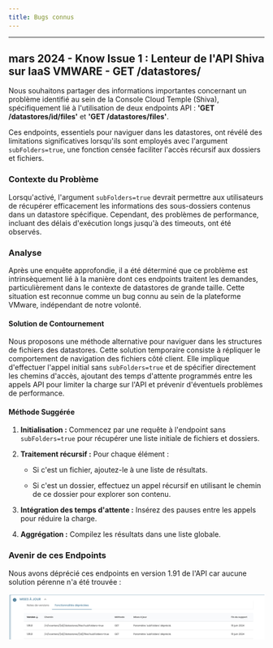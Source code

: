 ```yaml
---
title: Bugs connus
---
```


----------

## mars 2024 - Know Issue 1 : Lenteur de l'API Shiva sur IaaS VMWARE - GET /datastores/

Nous souhaitons partager des informations importantes concernant un problème identifié au sein de la Console Cloud Temple (Shiva), spécifiquement lié à l'utilisation de deux endpoints API : **'GET /datastores/id/files'** et **'GET /datastores/files'**. 

Ces endpoints, essentiels pour naviguer dans les datastores, ont révélé des limitations significatives lorsqu'ils sont employés avec l'argument `subFolders=true`, une fonction censée faciliter l'accès récursif aux dossiers et fichiers.

### Contexte du Problème

Lorsqu'activé, l'argument `subFolders=true` devrait permettre aux utilisateurs de récupérer efficacement les informations des sous-dossiers contenus dans un datastore spécifique. Cependant, des problèmes de performance, incluant des délais d'exécution longs jusqu'à des timeouts, ont été observés.

###  Analyse

Après une enquête approfondie, il a été déterminé que ce problème est intrinsèquement lié à la manière dont ces endpoints traitent les demandes, particulièrement dans le contexte de datastores de grande taille. Cette situation est reconnue comme un bug connu au sein de la plateforme VMware, indépendant de notre volonté.

#### Solution de Contournement

Nous proposons une méthode alternative pour naviguer dans les structures de fichiers des datastores. Cette solution temporaire consiste à répliquer le comportement de navigation des fichiers côté client. Elle implique d'effectuer l'appel initial sans `subFolders=true` et de spécifier directement les chemins d'accès, ajoutant des temps d'attente programmés entre les appels API pour limiter la charge sur l'API et prévenir d'éventuels problèmes de performance.

#### Méthode Suggérée

1. **Initialisation :** Commencez par une requête à l'endpoint sans `subFolders=true` pour récupérer une liste initiale de fichiers et dossiers.
   
2. **Traitement récursif :** Pour chaque élément :
   
      - Si c'est un fichier, ajoutez-le à une liste de résultats.
   
      - Si c'est un dossier, effectuez un appel récursif en utilisant le chemin de ce dossier pour explorer son contenu.
  
3. **Intégration des temps d'attente :** Insérez des pauses entre les appels pour réduire la charge.
   
4. **Aggrégation :** Compilez les résultats dans une liste globale.

### Avenir de ces Endpoints

Nous avons déprécié ces endpoints en version 1.91 de l'API car aucune solution pérenne n'a été trouvée :

![](images/issue_1_001.png)